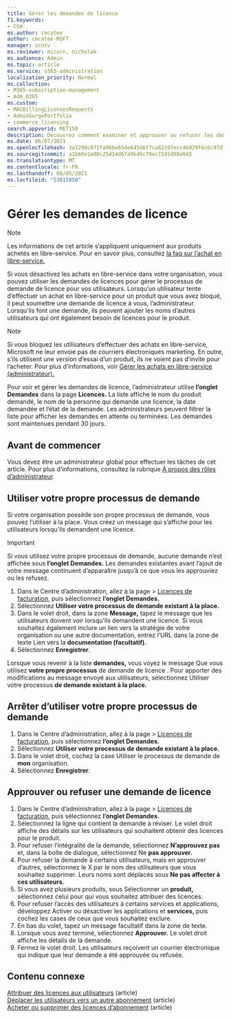 ```yaml
---
title: Gérer les demandes de licence
f1.keywords:
- CSH
ms.author: cmcatee
author: cmcatee-MSFT
manager: scotv
ms.reviewer: micurn, nicholak
ms.audience: Admin
ms.topic: article
ms.service: o365-administration
localization_priority: Normal
ms.collection:
- M365-subscription-management
- Adm_O365
ms.custom:
- MACBillingLicensesRequests
- AdminSurgePortfolio
- commerce_licensing
search.appverid: MET150
description: Découvrez comment examiner et approuver ou refuser les demandes de licence des utilisateurs pour votre abonnement Microsoft 365 entreprise.
ms.date: 06/07/2021
ms.openlocfilehash: 3a1290c071fa96be654e645d6f7ca82197ecc4b929f6c6c97d1b2c61625b5ef7
ms.sourcegitcommit: a1b66e1e80c25d14d67a9b46c79ec7245d88e045
ms.translationtype: MT
ms.contentlocale: fr-FR
ms.lasthandoff: 08/05/2021
ms.locfileid: "53815050"
---
```

# <a name="manage-license-requests"></a>Gérer les demandes de licence

> [!NOTE]
> Les informations de cet article s’appliquent uniquement aux produits achetés en libre-service. Pour en savoir plus, consultez [la faq sur l’achat en libre-service.](../subscriptions/self-service-purchase-faq.yml)

Si vous désactivez les achats en libre-service dans votre organisation, vous pouvez utiliser les demandes de licences pour gérer le processus de demande de licence pour vos utilisateurs. Lorsqu’un utilisateur tente d’effectuer un achat en libre-service pour un produit que vous avez bloqué, il peut soumettre une demande de licence à vous, l’administrateur. Lorsqu’ils font une demande, ils peuvent ajouter les noms d’autres utilisateurs qui ont également besoin de licences pour le produit.

> [!NOTE]
> Si vous bloquez les utilisateurs d’effectuer des achats en libre-service, Microsoft ne leur envoie pas de courriers électroniques marketing. En outre, s’ils utilisent une version d’essai d’un produit, ils ne voient pas d’invite pour l’acheter. Pour plus d’informations, voir [Gérer les achats en libre-service (administrateur).](../subscriptions/manage-self-service-purchases-admins.md)

Pour voir et gérer les demandes de licence, l’administrateur utilise **l’onglet Demandes** dans la page **Licences.** La liste affiche le nom du produit demandé, le nom de la personne qui demande une licence, la date demandée et l’état de la demande. Les administrateurs peuvent filtrer la liste pour afficher les demandes en attente ou terminées. Les demandes sont maintenues pendant 30 jours.

## <a name="before-you-begin"></a>Avant de commencer

Vous devez être un administrateur global pour effectuer les tâches de cet article. Pour plus d’informations, consultez la rubrique [À propos des rôles d’administrateur](../../admin/add-users/about-admin-roles.md).

## <a name="use-your-own-request-process"></a>Utiliser votre propre processus de demande

Si votre organisation possède son propre processus de demande, vous pouvez l’utiliser à la place. Vous créez un message qui s’affiche pour les utilisateurs lorsqu’ils demandent une licence.

> [!IMPORTANT]
> Si vous utilisez votre propre processus de demande, aucune demande n’est affichée sous **l’onglet Demandes.** Les demandes existantes avant l’ajout de votre message continuent d’apparaître jusqu’à ce que vous les approuviez ou les refusez.

1. Dans le Centre d’administration, allez à la page   >  <a href="https://go.microsoft.com/fwlink/p/?linkid=842264" target="_blank">Licences de facturation,</a> puis sélectionnez **l’onglet Demandes.**
2. Sélectionnez **Utiliser votre processus de demande existant à la place.**
3. Dans le volet droit, dans la zone **Message,** tapez le message que les utilisateurs doivent voir lorsqu’ils demandent une licence. Si vous souhaitez également inclure un lien vers la stratégie de votre organisation ou une autre documentation, entrez l’URL dans la zone de texte Lien vers la **documentation (facultatif).**
4. Sélectionnez **Enregistrer**.

Lorsque vous revenir à la liste **demandes,** vous voyez le message Que vous utilisez **votre propre processus** de demande de licence . Pour apporter des modifications au message envoyé aux utilisateurs, sélectionnez Utiliser votre processus **de demande existant à la place.**

## <a name="stop-using-your-own-request-process"></a>Arrêter d’utiliser votre propre processus de demande

1. Dans le Centre d’administration, allez à la page   >  <a href="https://go.microsoft.com/fwlink/p/?linkid=842264" target="_blank">Licences de facturation,</a> puis sélectionnez **l’onglet Demandes.**
2. Sélectionnez **Utiliser votre processus de demande existant à la place.**
3. Dans le volet droit, cochez la case Utiliser le processus de demande de **mon** organisation.
4. Sélectionnez **Enregistrer**.

## <a name="approve-or-deny-a-license-request"></a>Approuver ou refuser une demande de licence

1. Dans le Centre d’administration, allez à la page   >  <a href="https://go.microsoft.com/fwlink/p/?linkid=842264" target="_blank">Licences de facturation,</a> puis sélectionnez **l’onglet Demandes.**
2. Sélectionnez la ligne qui contient la demande à réviser. Le volet droit affiche des détails sur les utilisateurs qui souhaitent obtenir des licences pour le produit.
3. Pour refuser l’intégralité de la demande, sélectionnez **N’approuvez pas** et, dans la boîte de dialogue, sélectionnez Ne **pas approuver.**
4. Pour refuser la demande à certains utilisateurs, mais en approuver d’autres, sélectionnez le X par le nom des utilisateurs que vous souhaitez supprimer. Leurs noms sont déplacés sous **Ne pas affecter à ces utilisateurs.**
5. Si vous avez plusieurs produits, sous Sélectionner un **produit,** sélectionnez celui pour qui vous souhaitez attribuer des licences.
6. Pour refuser l’accès des utilisateurs à certains services et applications, développez Activer ou désactiver les applications et **services,** puis cochez les cases de ceux que vous souhaitez exclure.
7. En bas du volet, tapez un message facultatif dans la zone de texte.
8. Lorsque vous avez terminé, sélectionnez **Approuver.** Le volet droit affiche les détails de la demande.
9. Fermez le volet droit.
    Les utilisateurs reçoivent un courrier électronique qui indique que leur demande a été approuvée ou refusée.

## <a name="related-content"></a>Contenu connexe

[Attribuer des licences aux utilisateurs](../../admin/manage/assign-licenses-to-users.md) (article)\
[Déplacer les utilisateurs vers un autre abonnement](../subscriptions/move-users-different-subscription.md) (article)\
[Acheter ou supprimer des licences d’abonnement](buy-licenses.md) (article)
